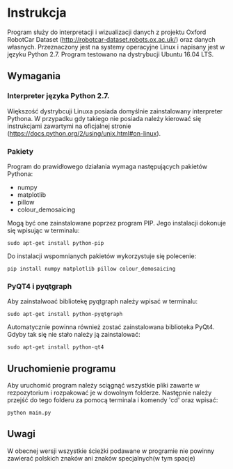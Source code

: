 Instrukcja
=============================

Program służy do interpretacji i wizualizacji danych z projektu Oxford RobotCar Dataset (http://robotcar-dataset.robots.ox.ac.uk/) oraz danych własnych. Przeznaczony jest na systemy operacyjne Linux i napisany jest w języku Python 2.7. Program testowano na dystrybucji Ubuntu 16.04 LTS.

Wymagania
------------
### Interpreter języka Python 2.7.
Większość dystrybcuji Linuxa posiada domyślnie zainstalowany interpreter Pythona. W przypadku gdy takiego nie posiada należy kierować się instrukcjami zawartymi na oficjalnej stronie (https://docs.python.org/2/using/unix.html#on-linux).
### Pakiety
Program do prawidłowego działania wymaga następujących pakietów Pythona:
* numpy
* matplotlib
* pillow
* colour_demosaicing

Mogą być one zainstalowane poprzez program PIP. Jego instalacji dokonuje się wpisując w terminalu:

```
sudo apt-get install python-pip
```
Do instalacji wspomnianych pakietów wykorzystuje się polecenie:
```
pip install numpy matplotlib pillow colour_demosaicing
```

### PyQT4 i pyqtgraph
Aby zainstalwoać bibliotekę pyqtgraph należy wpisać w terminalu:
```
sudo apt-get install python-pyqtgraph
```
Automatycznie powinna również zostać zainstalowana biblioteka PyQt4. Gdyby tak się nie stało należy ją zainstalować:
```
sudo apt-get install python-qt4
```
Uruchomienie programu
------------------

Aby uruchomić program należy sciągnąć wszystkie pliki zawarte w rezpozytorium i rozpakować je w dowolnym folderze. Następnie należy przejść do tego folderu za pomocą terminala i komendy 'cd' oraz wpisać:
 ```
python main.py
```

Uwagi
------------------
W obecnej wersji wszystkie ścieżki podawane w programie nie powinny zawierać polskich znaków ani znaków specjalnych(w tym spacje)

